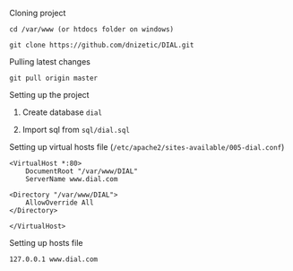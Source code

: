 Cloning project

```
cd /var/www (or htdocs folder on windows)

git clone https://github.com/dnizetic/DIAL.git
```

Pulling latest changes

`git pull origin master`

Setting up the project

1) Create database `dial`

2) Import sql from `sql/dial.sql`


Setting up virtual hosts file (`/etc/apache2/sites-available/005-dial.conf`)

```
<VirtualHost *:80>
    DocumentRoot "/var/www/DIAL"
    ServerName www.dial.com

<Directory "/var/www/DIAL">
    AllowOverride All
</Directory>

</VirtualHost>
```

Setting up hosts file

```
127.0.0.1 www.dial.com
```